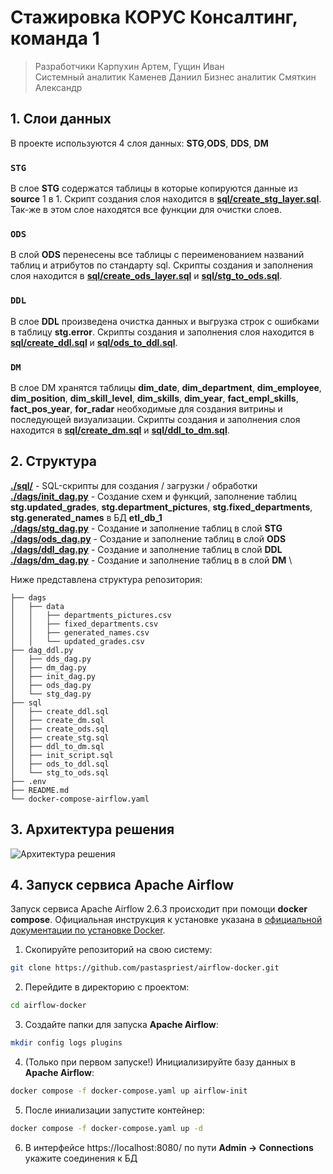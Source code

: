# Стажировка КОРУС Консалтинг, команда 1
> Разработчики Карпухин Артем, Гущин Иван \
> Системный аналитик Каменев Даниил
> Бизнес аналитик Смяткин Александр

## 1. Слои данных
В проекте используются 4 слоя данных: **STG**,**ODS**, **DDS**, **DM**
### `STG`
В слое **STG** содержатся таблицы в которые копируются данные из **source** 1 в 1. Скрипт создания слоя находится в [**sql/create_stg_layer.sql**](sql/create_stg_layer.sql). Так-же в этом слое находятся все функции для очистки слоев. 
### `ODS`
В слой **ODS** перенесены все таблицы с переименованием названий таблиц и атрибутов по стандарту sql. Скрипты создания и заполнения слоя находится в [**sql/create_ods_layer.sql**](sql/create_ods_layer.sql) и [**sql/stg_to_ods.sql**](sql/stg_to_ods.sql).
### `DDL`
В слое **DDL** произведена очистка данных и выгрузка строк с ошибками в таблицу **stg.error**. 
Скрипты создания и заполнения слоя находится в [**sql/create_ddl.sql**](sql/create_ddl.sql) и [**sql/ods_to_ddl.sql**](sql/ods_to_ddl.sql).
### `DM`
В слое DM хранятся таблицы **dim_date**, **dim_department**, **dim_employee**, **dim_position**, **dim_skill_level**, **dim_skills**, **dim_year**, **fact_empl_skills**, **fact_pos_year**, **for_radar** необходимые для создания витрины и последующей визуализации. Скрипты создания и заполнения слоя находится в [**sql/create_dm.sql**](sql/create_dm.sql) и [**sql/ddl_to_dm.sql**](sql/ddl_to_dm.sql).

## 2. Структура
[**./sql/**](sql/) - SQL-скрипты для создания / загрузки / обработки \
[**./dags/init_dag.py**](dags/init_dag.py) - Создание схем и функций, заполнение таблиц **stg.updated_grades**, **stg.department_pictures**, **stg.fixed_departments**, **stg.generated_names** в БД **etl_db_1** \
[**./dags/stg_dag.py**](dags/stg_dag.py) - Создание и заполнение таблиц в слой **STG** \
[**./dags/ods_dag.py**](dags/ods_dag.py) - Создание и заполнение таблиц в слой **ODS** \
[**./dags/ddl_dag.py**](dags/ddl_dag.py) - Создание и заполнение таблиц в слой **DDL** \
[**./dags/dm_dag.py**](dags/dm_dag.py) - Создание и заполнение таблиц в в слой **DM** \


Ниже представлена структура репозитория:
```
├── dags
│   ├── data
│   │   ├── departments_pictures.csv
│   │   ├── fixed_departments.csv
│   │   ├── generated_names.csv
│   │   └── updated_grades.csv
├── dag_ddl.py
│   ├── dds_dag.py
│   ├── dm_dag.py
│   ├── init_dag.py
│   ├── ods_dag.py
│   └── stg_dag.py
├── sql
│   ├── create_ddl.sql
│   ├── create_dm.sql
│   ├── create_ods.sql
│   ├── create_stg.sql
│   ├── ddl_to_dm.sql
│   ├── init_script.sql
│   ├── ods_to_ddl.sql
│   └── stg_to_ods.sql
├── .env
├── README.md
└── docker-compose-airflow.yaml
```

## 3. Архитектура решения
![Архитектура решения](https://github.com/pastaspriest/airflow-docker/blob/main/architecture_diagram.png)

## 4. Запуск сервиса Apache Airflow
Запуск сервиса Apache Airflow 2.6.3 происходит при помощи **docker compose**. Официальная инструкция к установке указана в [официальной документации по установке Docker](https://docs.docker.com/desktop/install/windows-install/).

1. Скопируйте репозиторий на свою систему:
```bash
git clone https://github.com/pastaspriest/airflow-docker.git
```
2. Перейдите в директорию с проектом:
```bash
cd airflow-docker
```
3. Создайте папки для запуска **Apache Airflow**:
```bash
mkdir config logs plugins
```
4. (Только при первом запуске!) Инициализируйте базу данных в **Apache Airflow**:
```bash
docker compose -f docker-compose.yaml up airflow-init
```
5. После иниализации запустите контейнер:
```bash
docker compose -f docker-compose.yaml up -d
```
6. В интерфейсе https://localhost:8080/ по пути **Admin -> Connections** укажите соединения к БД
